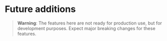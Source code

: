 # Future additions

> **Warning**:
> The features here are not ready for production use, but for development purposes. Expect major breaking changes for these features.
